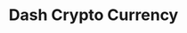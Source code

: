 ---
codehost: https://github.com/dashpay
facebook: https://facebook.com/dashpay
googleplus: https://plus.google.com/u/0/communities/101869723775111070721/stream/03b94d84-f61a-49f2-bb7d-9ac82e1ed7f2
linkedin: https://linkedin.com/groups?gid=8179817&goback=.gmp_8179817&home=&trk=groups_most_recent-h-logo
logohandle: dash
sort: dash
title: Dash Crypto Currency
twitter: https://x.com/dashpay
website: https://www.dash.org/
wikipedia: https://en.wikipedia.org/wiki/Dash_(cryptocurrency)
youtube: https://youtube.com/channel/UCAzD2v9Yx4a4iS2_-unODkA
---